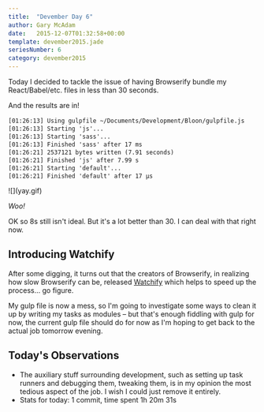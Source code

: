 ```yaml
---
title:  "Devember Day 6"
author: Gary McAdam
date:   2015-12-07T01:32:58+00:00
template: devember2015.jade
seriesNumber: 6
category: devember2015
---
```


Today I decided to tackle the issue of having Browserify bundle my React/Babel/etc. files in less than 30 seconds.<span class="more"></span>

And the results are in!

    [01:26:13] Using gulpfile ~/Documents/Development/Bloon/gulpfile.js
    [01:26:13] Starting 'js'...
    [01:26:13] Starting 'sass'...
    [01:26:13] Finished 'sass' after 17 ms
    [01:26:21] 2537121 bytes written (7.91 seconds)
    [01:26:21] Finished 'js' after 7.99 s
    [01:26:21] Starting 'default'...
    [01:26:21] Finished 'default' after 17 μs

<div class="img-responsive img-md">
![](yay.gif)
</div>

*Woo!*

OK so 8s still isn't ideal. But it's a lot better than 30. I can deal with that right now.

## Introducing Watchify

After some digging, it turns out that the creators of Browserify, in realizing how slow Browserify can be, released [Watchify](https://github.com/substack/watchify) which helps to speed up the process... go figure.

My gulp file is now a mess, so I'm going to investigate some ways to clean it up by writing my tasks as modules &ndash; but that's enough fiddling with gulp for now, the current gulp file should do for now as I'm hoping to get back to the actual job tomorrow evening.

## Today's Observations

 - The auxiliary stuff surrounding development, such as setting up task runners and debugging them, tweaking them, is in my opinion the most tedious aspect of the job. I wish I could just remove it entirely.
 - Stats for today: 1 commit, time spent 1h 20m 31s
